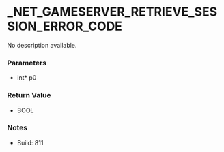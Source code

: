 # _NET_GAMESERVER_RETRIEVE_SESSION_ERROR_CODE

No description available.

### Parameters
* int* p0

### Return Value
* BOOL

### Notes
* Build: 811

